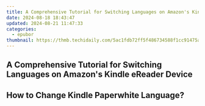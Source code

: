 ```yaml
---
title: A Comprehensive Tutorial for Switching Languages on Amazon's Kindle eReader Device
date: 2024-08-18 18:43:47
updated: 2024-08-21 11:47:33
categories:
  - epubor
thumbnail: https://thmb.techidaily.com/5ac1fdb72ff5f486734588f1cc91475aa04db1c8438011d2d41a4363ede19ca9.jpg
---
```


## A Comprehensive Tutorial for Switching Languages on Amazon's Kindle eReader Device

##  How to Change Kindle Paperwhite Language?



<ins class="adsbygoogle"
     style="display:block"
     data-ad-format="autorelaxed"
     data-ad-client="ca-pub-7571918770474297"
     data-ad-slot="1223367746"></ins>



<ins class="adsbygoogle"
     style="display:block"
     data-ad-client="ca-pub-7571918770474297"
     data-ad-slot="8358498916"
     data-ad-format="auto"
     data-full-width-responsive="true"></ins>
